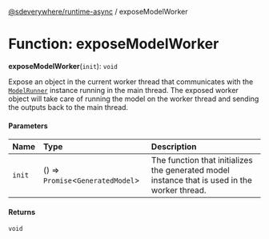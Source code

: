 [@sdeverywhere/runtime-async](../index.md) / exposeModelWorker

# Function: exposeModelWorker

**exposeModelWorker**(`init`): `void`

Expose an object in the current worker thread that communicates with the
[`ModelRunner`](../../../runtime/docs/interfaces/ModelRunner.md) instance running in the main thread. The exposed worker
object will take care of running the model on the worker thread and
sending the outputs back to the main thread.

#### Parameters

| Name   | Type                               | Description                                                                                   |
| :----- | :--------------------------------- | :-------------------------------------------------------------------------------------------- |
| `init` | () => `Promise`<`GeneratedModel`\> | The function that initializes the generated model instance that is used in the worker thread. |

#### Returns

`void`
